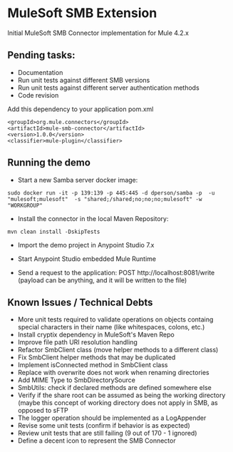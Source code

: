 # MuleSoft SMB Extension

Initial MuleSoft SMB Connector implementation for Mule 4.2.x


## Pending tasks:
- Documentation
- Run unit tests against different SMB versions
- Run unit tests against different server authentication methods
- Code revision

Add this dependency to your application pom.xml

```
<groupId>org.mule.connectors</groupId>
<artifactId>mule-smb-connector</artifactId>
<version>1.0.0</version>
<classifier>mule-plugin</classifier>
```

## Running the demo

- Start a new Samba server docker image: 
```
sudo docker run -it -p 139:139 -p 445:445 -d dperson/samba -p  -u "mulesoft;mulesoft"  -s "shared;/shared;no;no;no;mulesoft" -w "WORKGROUP"
```

- Install the connector in the local Maven Repository:
```
mvn clean install -DskipTests
``` 

- Import the demo project in Anypoint Studio 7.x

- Start Anypoint Studio embedded Mule Runtime

- Send a request to the application: POST http://localhost:8081/write (payload can be anything, and it will be written to the file)

## Known Issues / Technical Debts

- More unit tests required to validate operations on objects containg special characters in their name (like whitespaces, colons, etc.)
- Install cryptix dependency in MuleSoft's Maven Repo
- Improve file path URI resolution handling
- Refactor SmbClient class (move helper methods to a different class)
- Fix  SmbClient helper methods that may be duplicated
- Implement isConnected method in SmbClient class
- Replace with overwrite does not work when renaming directories
- Add MIME Type to SmbDirectorySource
- SmbUtils: check if declared methods are defined somewhere else
- Verify if the share root can be assumed as being the working directory (maybe this concept of working directory does not apply in SMB, as opposed to sFTP
- The logger operation should be implemented as a LogAppender
- Revise some unit tests (confirm if behavior is as expected)
- Review unit tests that are still failing (9 out of 170 - 1 ignored)
- Define a decent icon to represent the SMB Connector
